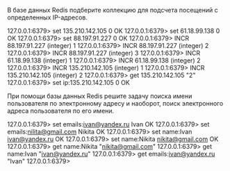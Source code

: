 В базе данных Redis подберите коллекцию для подсчета посещений с определенных IP-адресов.

127.0.0.1:6379> set 135.210.142.105 0
OK
127.0.0.1:6379> set 61.18.99.138 0
OK
127.0.0.1:6379> set 88.197.91.227 0
OK
127.0.0.1:6379> INCR 88.197.91.227
(integer) 1
127.0.0.1:6379> INCR 88.197.91.227
(integer) 2
127.0.0.1:6379> INCR 88.197.91.227
(integer) 3
127.0.0.1:6379> INCR 61.18.99.138
(integer) 1
127.0.0.1:6379> INCR 61.18.99.138
(integer) 2
127.0.0.1:6379> INCR 135.210.142.105
(integer) 1
127.0.0.1:6379> INCR 135.210.142.105
(integer) 2
127.0.0.1:6379> get 135.210.142.105
"2"
127.0.0.1:6379> set ip:135.210.142.105 0
OK

При помощи базы данных Redis решите задачу поиска имени пользователя по электронному адресу и наоборот, поиск электронного адреса пользователя по его имени.

127.0.0.1:6379> set emails:ivan@yandex.ru Ivan
OK
127.0.0.1:6379> set emails:nilita@gmail.com Nikita
OK
127.0.0.1:6379> set name:Ivan ivan@yandex.ru
OK
127.0.0.1:6379> set name:Nikita nikita@gmail.com
OK
127.0.0.1:6379> get name:Nikita
"nikita@gmail.com"
127.0.0.1:6379> get name:Ivan
"ivan@yandex.ru"
127.0.0.1:6379> get emails:ivan@yandex.ru
"Ivan"
127.0.0.1:6379>